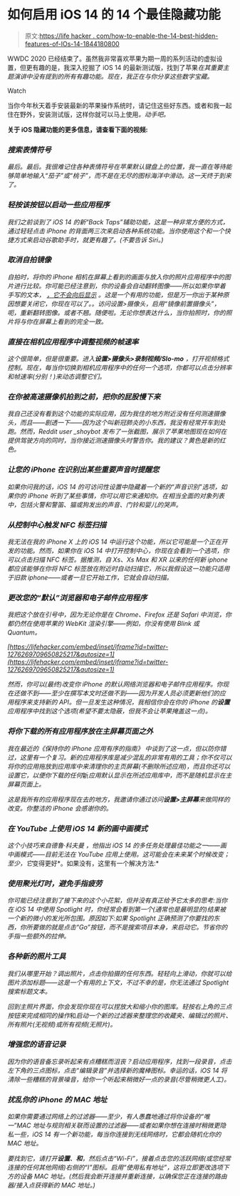 # 如何启用 iOS 14 的 14 个最佳隐藏功能

> 原文:[https://life hacker . com/how-to-enable-the-14-best-hidden-features-of-IOs-14-1844180800](https://lifehacker.com/how-to-enable-the-14-best-hidden-features-of-ios-14-1844180800)

WWDC 2020 已经结束了。虽然我非常喜欢苹果为期一周的系列活动的虚拟设置，但更有趣的是，我深入挖掘了 iOS 14 的最新测试版，找到了苹果*在其重要主题演讲中没有提到的所有有趣功能。现在，我正在与你分享这些数字宝藏。*

Watch

当你今年秋天着手安装最新的苹果操作系统时，请记住这些好东西。或者和我一起住在野外，安装测试版，这样你就可以马上使用[](https://lifehacker.com/how-to-beta-test-apples-new-os-updates-from-wwdc-2020-1844123711)*。动手吧。*

**关于 iOS 隐藏功能的更多信息，请查看下面的视频:**

### *搜索表情符号*

*最后。*最后*。我很难记住各种表情符号在苹果默认键盘上的位置，我一直在等待能够简单地输入“茄子”或“桃子”，而不是在无尽的图标海洋中滑动。这一天终于到来了。*

### *轻按该按钮以启动一些应用程序*

*我们之前谈到了 iOS 14 的新“Back Taps”辅助功能，这是一种非常方便的方式，通过轻轻点击 iPhone 的背面两三次来启动各种系统功能。当你使用这个和一个快捷方式来启动谷歌助手时，就更有趣了。(不要告诉 Siri。)*

### *取消自拍镜像*

*自拍时，将你的 iPhone 相机在屏幕上看到的画面与放入你的照片应用程序中的图片进行比较。你可能已经注意到，你的设备会自动翻转图像——所以如果你举着手写的文本， [，它不会向后显示](https://www.macworld.co.uk/how-to/iphone/flip-iphone-photo-3635062/) 。这是一个有用的功能，但是万一你出于某种原因想要关闭它，你现在可以了。。访问设置>摄像头，启用“镜像前置摄像头”，呃，重新翻转图像。或者不翘。随便啦。无论你想表达什么，当你拍照时，你的照片将与你在屏幕上看到的完全一致。*

### *直接在相机应用程序中调整视频的帧速率*

*这个很简单，但是很重要。进入**设置>摄像头>录制视频/Slo-mo** ，打开视频格式控制。现在，每当你切换到相机应用程序中的任何一个选项，你都可以点击分辨率和帧速率(分别！)来动态调整它们。*

### *在你被高速摄像机拍到之前，把你的屁股慢下来*

*我自己还没有看到这个功能的实际应用，因为我住的地方附近没有任何测速摄像头，而且——剧透一下——因为这个叫新冠肺炎的小东西，我没有经常开车到处跑。然而，Reddit user _shoybot 发布了一张截图，展示了苹果地图现在如何在提供驾驶方向的同时，当你接近测速摄像头时警告你。我的建议？黄色是新的红色。*

### *让您的 iPhone 在识别出某些重要声音时提醒您*

*如果你问我的话，iOS 14 的可访问性设置中隐藏着一个新的“声音识别”选项，如果你的 iPhone 听到了某些事情，你可以用它来通知你。在相当全面的对象列表中，包括火警和警笛、猫或狗发出的声音、门铃和婴儿的哭声。*

### *从控制中心触发 NFC 标签扫描*

*我无法在我的 iPhone X 上的 iOS 14 中运行这个功能，所以它可能是一个正在开发的功能。然而，如果你在 iOS 14 中打开控制中心，你现在会看到一个选项，你可以点击扫描 NFC 标签。据推测，自 Xs、Xs Max 和 XR *以来的任何新 iphone 都应该能够在你将 NFC 标签放在附近时自动扫描它，所以我假设这一功能只适用于旧款 iphone——或者一旦它开始工作，它就会自动扫描。**

### *更改您的“默认”浏览器和电子邮件应用程序*

*我把这个放在引号中，因为无论你是在 Chrome、Firefox 还是 Safari 中浏览，你都仍然在使用苹果的 WebKit 渲染引擎——例如，你没有使用 Blink 或 Quantum。*

 *[https://lifehacker.com/embed/inset/iframe?id=twitter-1276269709650825217&autosize=1](https://lifehacker.com/embed/inset/iframe?id=twitter-1276269709650825217&autosize=1)* 

*然而，你可以(最终)改变你 iPhone 的默认网络浏览器和电子邮件应用程序。你现在还做不到——至少在撰写本文时还做不到——因为开发人员必须更新他们的应用程序来支持新的 API。但一旦发生这种情况，我相信你会在你的 iPhone 的**设置**应用程序中找到这个选项(希望不要太隐蔽，但我不会让苹果掩盖这一点)。*

### *将你下载的所有应用程序放在主屏幕页面之外*

*我在最近的《保持你的 iPhone 应用有序的指南》 中谈到了这一点，但以防你错过，这里有一个复习。新的应用程序库是减少混乱的非常有用的工具；你不仅可以将你的应用拖放到应用库中来清理你的主页屏幕(不删除所述应用)，而且你还可以设置它，以便你下载的任何*新*应用默认显示在所述应用库中，而不是随机显示在主屏幕页面上。*

*这是我所有的应用程序现在去的地方，我邀请你通过访问**设置>主屏幕**来做同样的改变。你整洁的 iPhone 会感谢你的。*

### *在 YouTube 上使用 iOS 14 新的画中画模式*

*这个小技巧来自德鲁·科夫曼 ，他指出 iOS 14 的多任务处理最佳功能之一——画中画模式——目前无法在 YouTube 应用上使用。这可能会在未来某个时候改变；至少，它*变得更好*。如果没有，这里有一个解决方法:*

### *使用聚光灯时，避免手指疲劳*

*你可能已经注意到了接下来的这个小花絮，但并没有真正给予它太多的思考:当你在 iOS 14 中使用 Spotlight 时，你经常会看到第一个(通常也是最明显的)结果被一个新的微小的发光所包围。原因如下:如果 Spotlight 正确预测了你要找的东西，你所要做的就是点击“Go”按钮，而不是搜索项目本身，来启动它。节省你的手指一些额外的拉伸。*

### *各种新的照片工具*

*我们从哪里开始？调出照片，点击你拍摄的任何东西。轻轻向上滑动，你就可以给图片添加标题——这是一个有用的上下文，不过不幸的是，你无法通过 Spotlight 搜索标题文本。*

*回到主照片界面，你会发现你现在可以捏放大和缩小你的图库。轻按右上角的三点按钮来完成相同的操作*和*启动一个新的过滤器来整理您的收藏夹、编辑过的照片、所有照片(无视频)或所有视频(无照片)。*

### *增强您的语音记录*

*因为你的语音备忘录听起来有点糟糕而沮丧？启动应用程序，找到一段录音，点击左下角的三点图标，点击“编辑录音”并选择新的魔棒图标。幸运的话，iOS 14 将清除一些糟糕的背景噪音，给你一个听起来稍微好一点的录音(尽管稍微更人工)。*

### *扰乱你的 iPhone 的 MAC 地址*

*如果你需要通过网络上的过滤器——至少，有人愚蠢地通过将你设备的“唯一”MAC 地址与规则相关联而设置的过滤器——或者如果你想在连接时稍微更隐私一些，iOS 14 有一个新功能，每当你连接到无线网络时，它都会随机化你的 MAC 地址。*

*要找到它，请打开**设置**、**和**，然后点击“Wi-Fi”，接着点击您的活跃网络(或您经常连接的任何其他网络)右侧的“I”图标。启用“使用私有地址”，这将立即更改选项下方的设备 MAC 地址。(然后我会断开连接并重新连接，以确保您正在连接的路由器/接入点获得新的 MAC 地址。)*